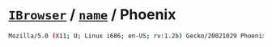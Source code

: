 # [`IBrowser`](/api/main/get-browser.md) / [`name`](../name.md) / Phoenix

```sh
Mozilla/5.0 (X11; U; Linux i686; en-US; rv:1.2b) Gecko/20021029 Phoenix/0.4
```